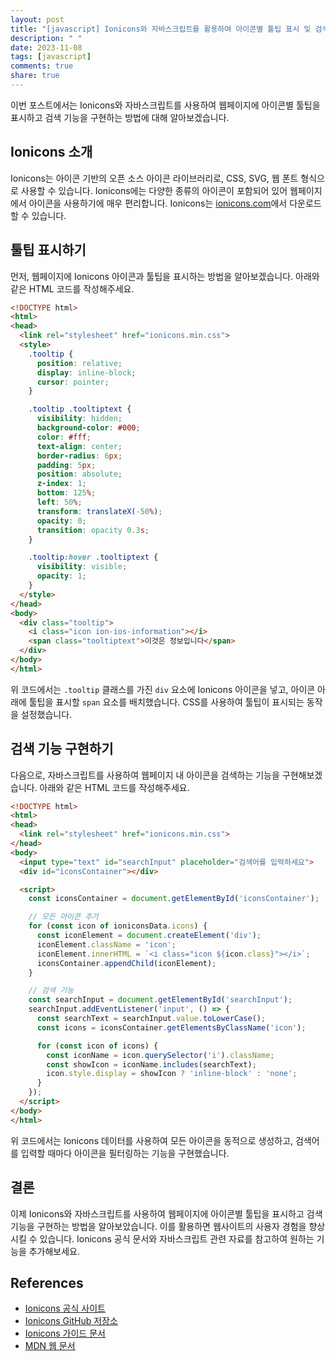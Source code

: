 ```yaml
---
layout: post
title: "[javascript] Ionicons와 자바스크립트를 활용하여 아이콘별 툴팁 표시 및 검색 기능 구현 방법"
description: " "
date: 2023-11-08
tags: [javascript]
comments: true
share: true
---
```


이번 포스트에서는 Ionicons와 자바스크립트를 사용하여 웹페이지에 아이콘별 툴팁을 표시하고 검색 기능을 구현하는 방법에 대해 알아보겠습니다.

## Ionicons 소개

Ionicons는 아이콘 기반의 오픈 소스 아이콘 라이브러리로, CSS, SVG, 웹 폰트 형식으로 사용할 수 있습니다. Ionicons에는 다양한 종류의 아이콘이 포함되어 있어 웹페이지에서 아이콘을 사용하기에 매우 편리합니다. Ionicons는 [ionicons.com](https://ionicons.com/)에서 다운로드할 수 있습니다.

## 툴팁 표시하기

먼저, 웹페이지에 Ionicons 아이콘과 툴팁을 표시하는 방법을 알아보겠습니다. 아래와 같은 HTML 코드를 작성해주세요.

```html
<!DOCTYPE html>
<html>
<head>
  <link rel="stylesheet" href="ionicons.min.css">
  <style>
    .tooltip {
      position: relative;
      display: inline-block;
      cursor: pointer;
    }

    .tooltip .tooltiptext {
      visibility: hidden;
      background-color: #000;
      color: #fff;
      text-align: center;
      border-radius: 6px;
      padding: 5px;
      position: absolute;
      z-index: 1;
      bottom: 125%;
      left: 50%;
      transform: translateX(-50%);
      opacity: 0;
      transition: opacity 0.3s;
    }

    .tooltip:hover .tooltiptext {
      visibility: visible;
      opacity: 1;
    }
  </style>
</head>
<body>
  <div class="tooltip">
    <i class="icon ion-ios-information"></i>
    <span class="tooltiptext">이것은 정보입니다</span>
  </div>
</body>
</html>
```

위 코드에서는 `.tooltip` 클래스를 가진 `div` 요소에 Ionicons 아이콘을 넣고, 아이콘 아래에 툴팁을 표시할 `span` 요소를 배치했습니다. CSS를 사용하여 툴팁이 표시되는 동작을 설정했습니다.

## 검색 기능 구현하기

다음으로, 자바스크립트를 사용하여 웹페이지 내 아이콘을 검색하는 기능을 구현해보겠습니다. 아래와 같은 HTML 코드를 작성해주세요.

```html
<!DOCTYPE html>
<html>
<head>
  <link rel="stylesheet" href="ionicons.min.css">
</head>
<body>
  <input type="text" id="searchInput" placeholder="검색어를 입력하세요">
  <div id="iconsContainer"></div>

  <script>
    const iconsContainer = document.getElementById('iconsContainer');

    // 모든 아이콘 추가
    for (const icon of ioniconsData.icons) {
      const iconElement = document.createElement('div');
      iconElement.className = 'icon';
      iconElement.innerHTML = `<i class="icon ${icon.class}"></i>`;
      iconsContainer.appendChild(iconElement);
    }

    // 검색 기능
    const searchInput = document.getElementById('searchInput');
    searchInput.addEventListener('input', () => {
      const searchText = searchInput.value.toLowerCase();
      const icons = iconsContainer.getElementsByClassName('icon');

      for (const icon of icons) {
        const iconName = icon.querySelector('i').className;
        const showIcon = iconName.includes(searchText);
        icon.style.display = showIcon ? 'inline-block' : 'none';
      }
    });
  </script>
</body>
</html>
```

위 코드에서는 Ionicons 데이터를 사용하여 모든 아이콘을 동적으로 생성하고, 검색어를 입력할 때마다 아이콘을 필터링하는 기능을 구현했습니다.

## 결론

이제 Ionicons와 자바스크립트를 사용하여 웹페이지에 아이콘별 툴팁을 표시하고 검색 기능을 구현하는 방법을 알아보았습니다. 이를 활용하면 웹사이트의 사용자 경험을 향상시킬 수 있습니다. Ionicons 공식 문서와 자바스크립트 관련 자료를 참고하여 원하는 기능을 추가해보세요.

## References

- [Ionicons 공식 사이트](https://ionicons.com/)
- [Ionicons GitHub 저장소](https://github.com/ionic-team/ionicons)
- [Ionicons 가이드 문서](https://ionicons.com/react)
- [MDN 웹 문서](https://developer.mozilla.org/ko/docs/Web)